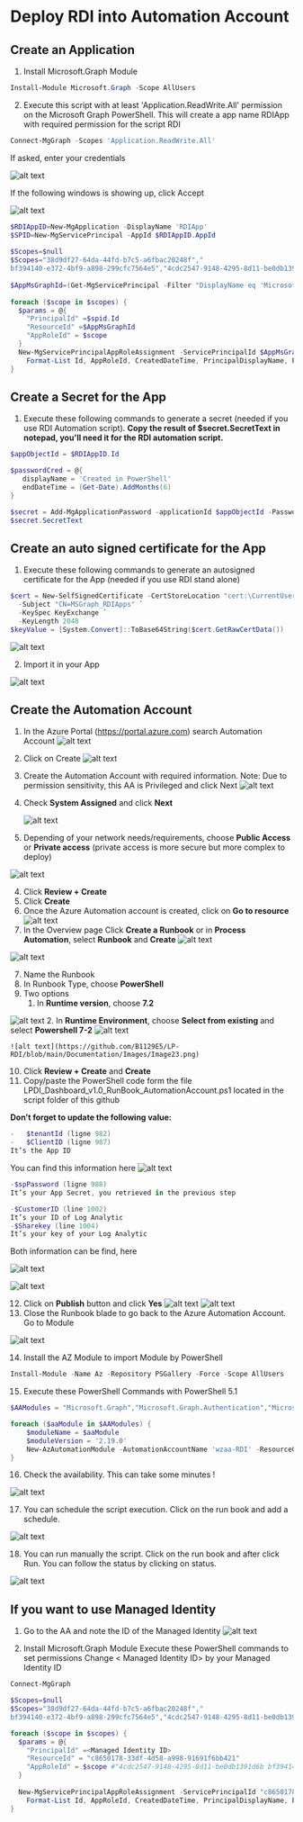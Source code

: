 # Deploy RDI into Automation Account

## Create an Application

1. Install Microsoft.Graph Module
```powershell
Install-Module Microsoft.Graph -Scope AllUsers
```

2. Execute this script with at least 'Application.ReadWrite.All' permission on the Microsoft Graph PowerShell. This will create a app name RDIApp with required permission for the script RDI
```powershell
Connect-MgGraph -Scopes 'Application.ReadWrite.All'
```
If asked, enter your credentials

![alt text](https://github.com/B1129E5/LP-RDI/blob/main/Documentation/Images/Image17.png)

If the following windows is showing up, click Accept

![alt text](https://github.com/B1129E5/LP-RDI/blob/main/Documentation/Images/Image18.png)


```powershell
$RDIAppID=New-MgApplication -DisplayName 'RDIApp'
$SPID=New-MgServicePrincipal -AppId $RDIAppID.AppId
 
$Scopes=$null
$Scopes="38d9df27-64da-44fd-b7c5-a6fbac20248f","
bf394140-e372-4bf9-a898-299cfc7564e5","4cdc2547-9148-4295-8d11-be0db1391d6b","7ab1d382-f21e-4acd-a863-ba3e13f7da61","c7fbd983-d9aa-4fa7-84b8-17382c103bc4","dc5007c0-2d7d-4c42-879c-2dab87571379","498476ce-e0fe-48b0-b801-37ba7e2685c6","6e472fd1-ad78-48da-a0f0-97ab2c6b769e","b0afded3-3588-46d8-8b3d-9842eff778da","246dd0d5-5bd0-4def-940b-0421030a5b68","edb419d6-7edc-42a3-9345-509bfdf5d87c","9a5d68dd-52b0-4cc2-bd40-abcf44ac3a30"
 
$AppMsGraphId=(Get-MgServicePrincipal -Filter "DisplayName eq 'Microsoft Graph'").Id
 
foreach ($scope in $scopes) {
  $params = @{
    "PrincipalId" =$spid.Id
    "ResourceId" =$AppMsGraphId
    "AppRoleId" = $scope
  }
  New-MgServicePrincipalAppRoleAssignment -ServicePrincipalId $AppMsGraphId -BodyParameter $params |
    Format-List Id, AppRoleId, CreatedDateTime, PrincipalDisplayName, PrincipalId, PrincipalType, ResourceDisplayName
}
```

## Create a Secret for the App
1. Execute these following commands to generate a secret (needed if you use RDI Automation script). 
**Copy the result of $secret.SecretText in notepad, you'll need it for the RDI automation script.**

```powershell
$appObjectId = $RDIAppID.Id

$passwordCred = @{
   displayName = 'Created in PowerShell'
   endDateTime = (Get-Date).AddMonths(6)
}

$secret = Add-MgApplicationPassword -applicationId $appObjectId -PasswordCredential $passwordCred
$secret.SecretText

```

## Create an auto signed certificate for the App
1. Execute these following commands to generate an autosigned certificate for the App (needed if you use RDI stand alone)


```powershell
$cert = New-SelfSignedCertificate -CertStoreLocation "cert:\CurrentUser\My" `
  -Subject "CN=MSGraph_RDIApps" `
  -KeySpec KeyExchange `
  -KeyLength 2048
$keyValue = [System.Convert]::ToBase64String($cert.GetRawCertData()) 

```

![alt text](https://github.com/B1129E5/LP-RDI/blob/main/Documentation/Images/Image01.png)

2. Import it in your App

![alt text](https://github.com/B1129E5/LP-RDI/blob/main/Documentation/Images/Image02.png)

## Create the Automation Account
1. In the Azure Portal (https://portal.azure.com) search Automation Account
   ![alt text](https://github.com/B1129E5/LP-RDI/blob/main/Documentation/Images/Image03.png)
2. Click on Create
![alt text](https://github.com/B1129E5/LP-RDI/blob/main/Documentation/Images/Image19.png)

3. Create the Automation Account with required information. Note: Due to permission sensitivity, this AA is Privileged and click Next
   ![alt text](https://github.com/B1129E5/LP-RDI/blob/main/Documentation/Images/Image04.png)
4. Check **System Assigned** and click **Next**

   ![alt text](https://github.com/B1129E5/LP-RDI/blob/main/Documentation/Images/Image05.png)

5. Depending of your network needs/requirements, choose **Public Access** or **Private access** (private access is more secure but more complex to deploy)

![alt text](https://github.com/B1129E5/LP-RDI/blob/main/Documentation/Images/Image06.png)

4. Click **Review + Create**
5. Click **Create**
6. Once the Azure Automation account is created, click on **Go to resource**
![alt text](https://github.com/B1129E5/LP-RDI/blob/main/Documentation/Images/Image20.png)
7. In the Overview page Click **Create a Runbook** or in **Process Automation**, select **Runbook** and **Create**
![alt text](https://github.com/B1129E5/LP-RDI/blob/main/Documentation/Images/Image21.png)

![alt text](https://github.com/B1129E5/LP-RDI/blob/main/Documentation/Images/Image07.png)

7. Name the Runbook 
8. In Runbook Type, choose **PowerShell**
9. Two options
   1. In **Runtime version**, choose **7.2**

![alt text](https://github.com/B1129E5/LP-RDI/blob/main/Documentation/Images/Image08.png)
   2. In **Runtime Environment**, choose **Select from existing** and select **Powershell 7-2**
    ![alt text](https://github.com/B1129E5/LP-RDI/blob/main/Documentation/Images/Image22.png)

    ![alt text](https://github.com/B1129E5/LP-RDI/blob/main/Documentation/Images/Image23.png)

10. Click **Review +  Create** and **Create**
11. Copy/paste the PowerShell code form the file LPDI_Dashboard_v1.0_RunBook_AutomationAccount.ps1 located in the script folder of this github

**Don’t forget to update the following value:**
```powershell
-	$tenantId (ligne 982)
-	$ClientID (ligne 987)
It’s the App ID
```
You can find this information here
    ![alt text](https://github.com/B1129E5/LP-RDI/blob/main/Documentation/Images/Image24.png)
```powershell
-$spPassword (ligne 988)
It’s your App Secret, you retrieved in the previous step

-$CustomerID (line 1002)
It’s your ID of Log Analytic
-$Sharekey (line 1004)
It’s your key of your Log Analytic
```

Both information can be find, here

![alt text](https://github.com/B1129E5/LP-RDI/blob/main/Documentation/Images/Image25.png)


![alt text](https://github.com/B1129E5/LP-RDI/blob/main/Documentation/Images/Image09.png)

12. Click on **Publish** button and click **Yes**
![alt text](https://github.com/B1129E5/LP-RDI/blob/main/Documentation/Images/Image10.png)
![alt text](https://github.com/B1129E5/LP-RDI/blob/main/Documentation/Images/Image27.png)
1. Close the Runbook blade to go back to the Azure Automation Account. Go to Module

![alt text](https://github.com/B1129E5/LP-RDI/blob/main/Documentation/Images/Image11.png)

14. Install the AZ Module to import Module by PowerShell

```powershell
Install-Module -Name Az -Repository PSGallery -Force -Scope AllUsers
```
15.  Execute these PowerShell Commands with PowerShell 5.1
```powershell
$AAModules = "Microsoft.Graph","Microsoft.Graph.Authentication","Microsoft.Graph.Users","Microsoft.Graph.Applications","Microsoft.Graph.Identity.DirectoryManagement","Microsoft.Graph.Identity.SignIns","Microsoft.Graph.DirectoryObjects","Microsoft.Graph.Identity.Governance","Microsoft.Graph.Groups","Microsoft.Graph.Beta","Microsoft.Graph.Beta.Authentication","Microsoft.Graph.Beta.Users","Microsoft.Graph.Beta.Applications","Microsoft.Graph.Beta.Identity.DirectoryManagement","Microsoft.Graph.Beta.Identity.SignIns","Microsoft.Graph.Beta.DirectoryObjects","Microsoft.Graph.Beta.Identity.Governance","Microsoft.Graph.Beta.Groups"

foreach ($aaModule in $AAModules) {
    $moduleName = $aaModule
    $moduleVersion = '2.19.0'
    New-AzAutomationModule -AutomationAccountName 'wzaa-RDI' -ResourceGroupName 'RG-T0-OpsWE' -Name $moduleName -ContentLinkUri "https://www.powershellgallery.com/api/v2/package/$moduleName/$moduleVersion" -RuntimeVersion 7.2
}
```
16. Check the availability. This can take some minutes !

![alt text](https://github.com/B1129E5/LP-RDI/blob/main/Documentation/Images/Image12.png)

17. You can schedule the script execution. Click on the run book and add a schedule.

![alt text](https://github.com/B1129E5/LP-RDI/blob/main/Documentation/Images/Image13.png)

18. You can run manually the script. Click on the run book and after click Run. You can follow the status by clicking on status.

![alt text](https://github.com/B1129E5/LP-RDI/blob/main/Documentation/Images/Image14.png)


## If you want to use Managed Identity
1. Go to the AA and note the ID of the Managed Identity
![alt text](https://github.com/B1129E5/LP-RDI/blob/main/Documentation/Images/Image15.png)

2. Install Microsoft.Graph Module
Execute these PowerShell commands to set permissions
Change < Managed Identity ID> by your Managed Identity ID
```powershell
Connect-MgGraph

$Scopes=$null
$Scopes="38d9df27-64da-44fd-b7c5-a6fbac20248f","
bf394140-e372-4bf9-a898-299cfc7564e5","4cdc2547-9148-4295-8d11-be0db1391d6b","7ab1d382-f21e-4acd-a863-ba3e13f7da61","c7fbd983-d9aa-4fa7-84b8-17382c103bc4","dc5007c0-2d7d-4c42-879c-2dab87571379","498476ce-e0fe-48b0-b801-37ba7e2685c6","6e472fd1-ad78-48da-a0f0-97ab2c6b769e","b0afded3-3588-46d8-8b3d-9842eff778da","246dd0d5-5bd0-4def-940b-0421030a5b68","edb419d6-7edc-42a3-9345-509bfdf5d87c","9a5d68dd-52b0-4cc2-bd40-abcf44ac3a30"

foreach ($scope in $scopes) {
  $params = @{
    "PrincipalId" =<Managed Identity ID>
    "ResourceId" = "c8650178-33df-4d58-a998-91691f6bb421"
    "AppRoleId" = $scope #"4cdc2547-9148-4295-8d11-be0db1391d6b bf394140-e372-4bf9-a898-299cfc7564e5 7ab1d382-f21e-4acd-a863-ba3e13f7da61 c7fbd983-d9aa-4fa7-84b8-17382c103bc4 dc5007c0-2d7d-4c42-879c-2dab87571379 498476ce-e0fe-48b0-b801-37ba7e2685c6 6e472fd1-ad78-48da-a0f0-97ab2c6b769e b0afded3-3588-46d8-8b3d-9842eff778da 246dd0d5-5bd0-4def-940b-0421030a5b68 edb419d6-7edc-42a3-9345-509bfdf5d87c 9a5d68dd-52b0-4cc2-bd40-abcf44ac3a30"
  }
  
  New-MgServicePrincipalAppRoleAssignment -ServicePrincipalId "c8650178-33df-4d58-a998-91691f6bb421" -BodyParameter $params | 
    Format-List Id, AppRoleId, CreatedDateTime, PrincipalDisplayName, PrincipalId, PrincipalType, ResourceDisplayName
}
```
